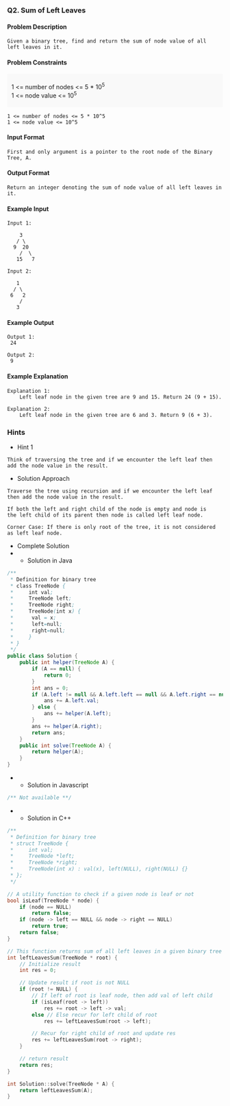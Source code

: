 ### Q2. Sum of Left Leaves
#### Problem Description
```text
Given a binary tree, find and return the sum of node value of all 
left leaves in it.
```
#### Problem Constraints
<div style="background-color: #f9f9f9; padding: 5px 10px;">
    <p>1 &lt;= number of nodes &lt;= 5 * 10<sup>5</sup><br>
    1 &lt;= node value &lt;= 10<sup>5</sup></p>
</div>

```text
1 <= number of nodes <= 5 * 10^5
1 <= node value <= 10^5
```
#### Input Format
```text
First and only argument is a pointer to the root node of the Binary Tree, A.
```
#### Output Format
```text
Return an integer denoting the sum of node value of all left leaves in it.
```
#### Example Input
```text
Input 1:

    3
   / \
  9  20
    /  \
   15   7

Input 2:

   1
  / \
 6   2
    /
   3
```
#### Example Output
```text
Output 1:
 24

Output 2:
 9
```
#### Example Explanation
```text
Explanation 1:
    Left leaf node in the given tree are 9 and 15. Return 24 (9 + 15).

Explanation 2:
    Left leaf node in the given tree are 6 and 3. Return 9 (6 + 3).
```
### Hints
* Hint 1
```text
Think of traversing the tree and if we encounter the left leaf then 
add the node value in the result.
```
* Solution Approach
```text
Traverse the tree using recursion and if we encounter the left leaf 
then add the node value in the result.

If both the left and right child of the node is empty and node is 
the left child of its parent then node is called left leaf node.

Corner Case: If there is only root of the tree, it is not considered 
as left leaf node.
```
* Complete Solution
* * Solution in Java
```java
/**
 * Definition for binary tree
 * class TreeNode {
 *     int val;
 *     TreeNode left;
 *     TreeNode right;
 *     TreeNode(int x) {
 *      val = x;
 *      left=null;
 *      right=null;
 *     }
 * }
 */
public class Solution {
    public int helper(TreeNode A) {
        if (A == null) {
            return 0;
        }
        int ans = 0;
        if (A.left != null && A.left.left == null && A.left.right == null) {
            ans += A.left.val;
        } else {
            ans += helper(A.left);
        }
        ans += helper(A.right);
        return ans;
    }
    public int solve(TreeNode A) {
        return helper(A);
    }
}
```
* * Solution in Javascript
```javascript
/** Not available **/
```
* * Solution in C++
```cpp
/**
 * Definition for binary tree
 * struct TreeNode {
 *     int val;
 *     TreeNode *left;
 *     TreeNode *right;
 *     TreeNode(int x) : val(x), left(NULL), right(NULL) {}
 * };
 */

// A utility function to check if a given node is leaf or not
bool isLeaf(TreeNode * node) {
    if (node == NULL)
        return false;
    if (node -> left == NULL && node -> right == NULL)
        return true;
    return false;
}

// This function returns sum of all left leaves in a given binary tree
int leftLeavesSum(TreeNode * root) {
    // Initialize result
    int res = 0;

    // Update result if root is not NULL
    if (root != NULL) {
        // If left of root is leaf node, then add val of left child
        if (isLeaf(root -> left))
            res += root -> left -> val;
        else // Else recur for left child of root
            res += leftLeavesSum(root -> left);

        // Recur for right child of root and update res
        res += leftLeavesSum(root -> right);
    }

    // return result
    return res;
}

int Solution::solve(TreeNode * A) {
    return leftLeavesSum(A);
}
```

